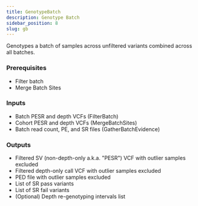 ```yaml
---
title: GenotypeBatch
description: Genotype Batch
sidebar_position: 8
slug: gb
---
```


Genotypes a batch of samples across unfiltered variants combined across all batches.

### Prerequisites
- Filter batch
- Merge Batch Sites

### Inputs

- Batch PESR and depth VCFs (FilterBatch)
- Cohort PESR and depth VCFs (MergeBatchSites)
- Batch read count, PE, and SR files (GatherBatchEvidence)

### Outputs

- Filtered SV (non-depth-only a.k.a. "PESR") VCF with outlier samples excluded
- Filtered depth-only call VCF with outlier samples excluded
- PED file with outlier samples excluded
- List of SR pass variants
- List of SR fail variants
- (Optional) Depth re-genotyping intervals list
